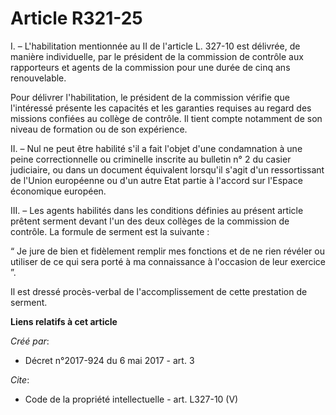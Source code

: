# Article R321-25

I. – L'habilitation mentionnée au II de l'article L. 327-10 est délivrée, de manière individuelle, par le président de la
commission de contrôle aux rapporteurs et agents de la commission pour une durée de cinq ans renouvelable. 

Pour délivrer l'habilitation, le président de la commission vérifie que l'intéressé présente les capacités et les garanties
requises au regard des missions confiées au collège de contrôle. Il tient compte notamment de son niveau de formation ou de
son expérience. 

II. – Nul ne peut être habilité s'il a fait l'objet d'une condamnation à une peine correctionnelle ou criminelle inscrite au
bulletin n° 2 du casier judiciaire, ou dans un document équivalent lorsqu'il s'agit d'un ressortissant de l'Union européenne
ou d'un autre Etat partie à l'accord sur l'Espace économique européen. 

III. – Les agents habilités dans les conditions définies au présent article prêtent serment devant l'un des deux collèges de
la commission de contrôle. La formule de serment est la suivante : 

“ Je jure de bien et fidèlement remplir mes fonctions et de ne rien révéler ou utiliser de ce qui sera porté à ma
connaissance à l'occasion de leur exercice ”. 

Il est dressé procès-verbal de l'accomplissement de cette prestation de serment.

**Liens relatifs à cet article**

_Créé par_:

  - Décret n°2017-924 du 6 mai 2017 - art. 3

_Cite_:

  - Code de la propriété intellectuelle - art. L327-10 (V)
